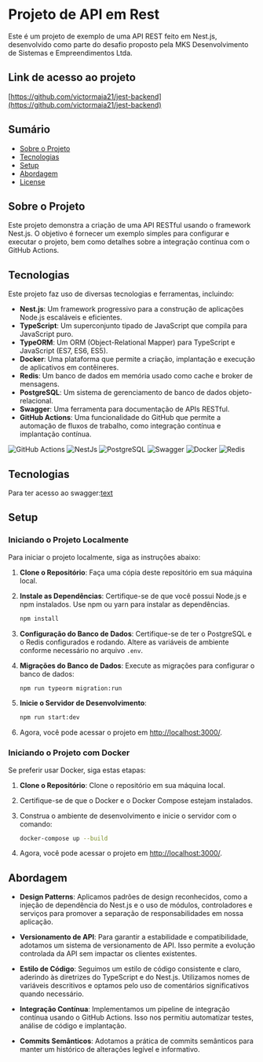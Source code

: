 # Projeto de API em Rest

Este é um projeto de exemplo de uma API REST feito em Nest.js, desenvolvido como parte do desafio proposto pela MKS Desenvolvimento de Sistemas e Empreendimentos Ltda.

## Link de acesso ao projeto

[https://github.com/victormaia21/jest-backend](https://github.com/victormaia21/jest-backend)

## Sumário

- [Sobre o Projeto](#sobre-o-projeto)
- [Tecnologias](#tecnologias)
- [Setup](#setup)
- [Abordagem](#abordagem)
- [License](#license)

## Sobre o Projeto

Este projeto demonstra a criação de uma API RESTful usando o framework Nest.js. O objetivo é fornecer um exemplo simples para configurar e executar o projeto, bem como detalhes sobre a integração contínua com o GitHub Actions.

## Tecnologias

Este projeto faz uso de diversas tecnologias e ferramentas, incluindo:

- **Nest.js**: Um framework progressivo para a construção de aplicações Node.js escaláveis e eficientes.
- **TypeScript**: Um superconjunto tipado de JavaScript que compila para JavaScript puro.
- **TypeORM**: Um ORM (Object-Relational Mapper) para TypeScript e JavaScript (ES7, ES6, ES5).
- **Docker**: Uma plataforma que permite a criação, implantação e execução de aplicativos em contêineres.
- **Redis**: Um banco de dados em memória usado como cache e broker de mensagens.
- **PostgreSQL**: Um sistema de gerenciamento de banco de dados objeto-relacional.
- **Swagger**: Uma ferramenta para documentação de APIs RESTful.
- **GitHub Actions**: Uma funcionalidade do GitHub que permite a automação de fluxos de trabalho, como integração contínua e implantação contínua.

![GitHub Actions](https://img.shields.io/badge/GitHub_Actions-2088FF?style=for-the-badge&logo=github-actions&logoColor=white)
![NestJs](https://img.shields.io/badge/nestjs-E0234E?style=for-the-badge&logo=nestjs&logoColor=white)
![PostgreSQL](https://img.shields.io/badge/PostgreSQL-316192?style=for-the-badge&logo=postgresql&logoColor=white)
![Swagger](https://img.shields.io/badge/Swagger-85EA2D?style=for-the-badge&logo=Swagger&logoColor=black)
![Docker](https://img.shields.io/badge/Docker-2CA5E0?style=for-the-badge&logo=docker&logoColor=white)
![Redis](https://img.shields.io/badge/redis-%23DD0031.svg?&style=for-the-badge&logo=redis&logoColor=white)

## Tecnologias
Para ter acesso ao swagger:[text](http://34.227.192.204:3000/api#/)

## Setup

### Iniciando o Projeto Localmente

Para iniciar o projeto localmente, siga as instruções abaixo:

1. **Clone o Repositório**: Faça uma cópia deste repositório em sua máquina local.

2. **Instale as Dependências**: Certifique-se de que você possui Node.js e npm instalados. Use npm ou yarn para instalar as dependências.

   ```bash
   npm install
   ```

3. **Configuração do Banco de Dados**: Certifique-se de ter o PostgreSQL e o Redis configurados e rodando. Altere as variáveis de ambiente conforme necessário no arquivo `.env`.

4. **Migrações do Banco de Dados**: Execute as migrações para configurar o banco de dados:

   ```bash
   npm run typeorm migration:run
   ```

5. **Inicie o Servidor de Desenvolvimento**:

   ```bash
   npm run start:dev
   ```

6. Agora, você pode acessar o projeto em [http://localhost:3000/](http://localhost:3000/).

### Iniciando o Projeto com Docker

Se preferir usar Docker, siga estas etapas:

1. **Clone o Repositório**: Clone o repositório em sua máquina local.

2. Certifique-se de que o Docker e o Docker Compose estejam instalados.

3. Construa o ambiente de desenvolvimento e inicie o servidor com o comando:

   ```bash
   docker-compose up --build
   ```

4. Agora, você pode acessar o projeto em [http://localhost:3000/](http://localhost:3000/).

## Abordagem

- **Design Patterns**: Aplicamos padrões de design reconhecidos, como a injeção de dependência do Nest.js e o uso de módulos, controladores e serviços para promover a separação de responsabilidades em nossa aplicação.

- **Versionamento de API**: Para garantir a estabilidade e compatibilidade, adotamos um sistema de versionamento de API. Isso permite a evolução controlada da API sem impactar os clientes existentes.

- **Estilo de Código**: Seguimos um estilo de código consistente e claro, aderindo às diretrizes do TypeScript e do Nest.js. Utilizamos nomes de variáveis descritivos e optamos pelo uso de comentários significativos quando necessário.

- **Integração Contínua**: Implementamos um pipeline de integração contínua usando o GitHub Actions. Isso nos permitiu automatizar testes, análise de código e implantação.

- **Commits Semânticos**: Adotamos a prática de commits semânticos para manter um histórico de alterações legível e informativo.

